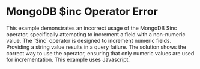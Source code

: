 # MongoDB $inc Operator Error
This example demonstrates an incorrect usage of the MongoDB $inc operator, specifically attempting to increment a field with a non-numeric value.
The `$inc` operator is designed to increment numeric fields. Providing a string value results in a query failure.
The solution shows the correct way to use the operator, ensuring that only numeric values are used for incrementation.  This example uses Javascript.